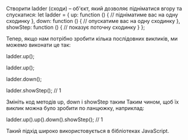 Створити ladder (сходи) – об'єкт, який дозволяє підніматися вгору та спускатися:
let ladder = {
  up: function () { // підніматиме вас на одну сходинку
  },
  down: function () { // опускатиме вас на одну сходинку
  },
  showStep: function () { // показує поточну сходинку
  }
};


Тепер, якщо нам потрібно зробити кілька послідовних викликів, ми можемо виконати це так:

ladder.up();

ladder.up();

ladder.down();

ladder.showStep(); // 1

Змініть код методів up, down і showStep таким Таким чином, щоб їх виклик можна було зробити по ланцюжку, наприклад:

ladder.up().up().down().showStep(); // 1

Такий підхід широко використовується в бібліотеках JavaScript.